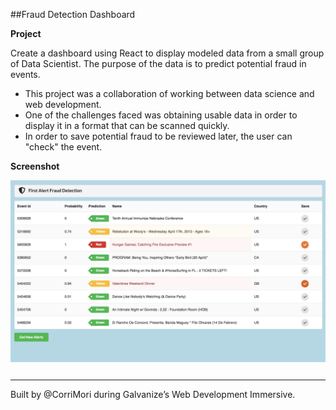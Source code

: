 ##Fraud Detection Dashboard

**Project**

Create a dashboard using React to display modeled data from a small group of Data Scientist. The purpose of the data is to predict potential fraud in events.

- This project was a collaboration of working between data science and web development.
- One of the challenges faced was obtaining usable data in order to display it in a format that can be scanned quickly.
- In order to save potential fraud to be reviewed later, the user can "check" the event.

**Screenshot**

<div align="center" style="margin-bottom: 25px"><img width='700px' alt="dashboard screenshot" src="public/fraudAlert.png"/></div>

<!-- deployed -->
<!-- <p align="center"><a href=""></a></p> -->

---

Built by @CorriMori during Galvanize’s Web Development Immersive.

